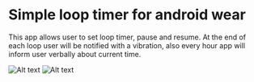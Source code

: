 # Simple loop timer for android wear

This app allows user to set loop timer, pause and resume. At the end of each loop user will be notified with a vibration, also every hour app will inform user verbally about current time.

![Alt text](http://radikall.com/images/2015/01/16/3HLQe.th.png "Set timer" )
![Alt text](http://radikall.com/images/2015/01/16/D1gkR.th.png "Manage timer" )


